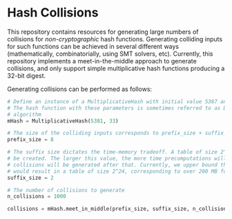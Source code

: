 # Hash Collisions

This repository contains resources for generating large numbers of collisions for *non-cryptographic* hash functions. Generating colliding inputs for such functions can be achieved in several different ways (mathematically, combinatorially, using SMT solvers, etc). Currently, this repository implements a meet-in-the-middle approach to generate collisions, and only support simple multiplicative hash functions producing a 32-bit digest.

Generating collisions can be performed as follows:

~~~python
# Define an instance of a MultiplicativeHash with initial value 5387 and multiplier 31
# The hash function with these parameters is sometimes referred to as Daniel J. Bernstein’s 
# algorithm
mHash = MultiplicativeHash(5381, 33)

# The size of the colliding inputs corresponds to prefix_size + suffix_size
prefix_size = 8

# The suffix size dictates the time-memory tradeoff. A table of size 2^(suffix_size*8) will
# be created. The larger this value, the more time precomputations will take, but the quicker 
# collisions will be generated after that. Currently, we upper bound this value to 3, which 
# would result in a table of size 2^24, corresponding to over 200 MB for inputs of size 10.
suffix_size = 2

# The number of collisions to generate
n_collisions = 1000

collisions = mHash.meet_in_middle(prefix_size, suffix_size, n_collisions)
~~~
